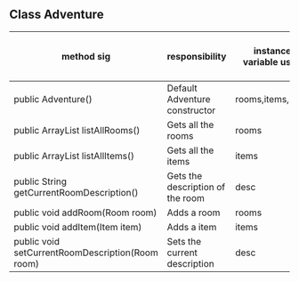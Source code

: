 ## Class Adventure
| method sig                                       | responsibility                   | instance variable used | other class methods called | object used with method calls | lines of code |
|--------------------------------------------------|----------------------------------|------------------------|----------------------------|-------------------------------|---------------|
| public Adventure()                               | Default Adventure constructor    | rooms,items,desc       | n/a                        | n/a                           | 4             |
| public ArrayList<Room> listAllRooms()            | Gets all the rooms               | rooms                  | n/a                        | Adventure                     | 3             |
| public ArrayList<Item> listAllItems()            | Gets all the items               | items                  | n/a                        | Adventure                     | 3             |
| public String getCurrentRoomDescription()        | Gets the description of the room | desc                   | n/a                        | Adventure                     | 3             |
| public void addRoom(Room room)                   | Adds a room                      | rooms                  | n/a                        | Adventure                     | 3             |
| public void addItem(Item item)                   | Adds a item                      | items                  | n/a                        | Adventure                     | 3             |
| public void setCurrentRoomDescription(Room room) | Sets the current description     | desc                   | getLongDescription()       | Adventure                     | 3             |
